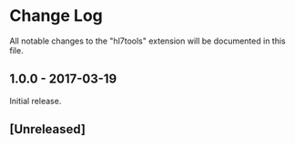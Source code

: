 # Change Log
All notable changes to the "hl7tools" extension will be documented in this file.

## 1.0.0 - 2017-03-19
Initial release.

## [Unreleased]
